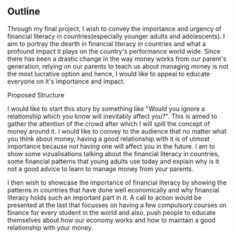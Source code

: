 ## Outline

Through my final project, I wish to convey the importance and urgency of financial literacy in countries(especially younger adults and adolescents). I aim to portray the dearth 
in financial literacy in countries and what a profound impact it plays on the country's performance world wide. Since there has been a drastic change in the way money works from 
our parent's generation, relying on our parents to teach us about managing money is not the most lucrative option and hence, I would like to appeal to educate everyone on it's
importance and impact.

Proposed Structure

I would like to start this story by something like "Would you ignore a relationship which you know will inevitably affect you?". This is aimed to gather the attention of the crowd 
after which I will spill the concept of money around it. I would like to convey to the audience that no matter what you think about money, having a good relationship with it
is of utmost importance because not having one will affect you in the future. I am to show some vizualisations talking about the financial literacy in countries, some financial 
patterns that young adults use today and explain why is it not a good advice to learn to manage money from your parents.

I then wish to showcase the importance of financial literacy by showing the patterns in countries that have done well economically and why financial literacy holds such an important
part in it. A call to action would be presented at the last that focusses on having a few compulsory courses on finance for every student in the world and also, push people 
to educate themselves about how our economy works and how to maintain a good relationship with your money.

